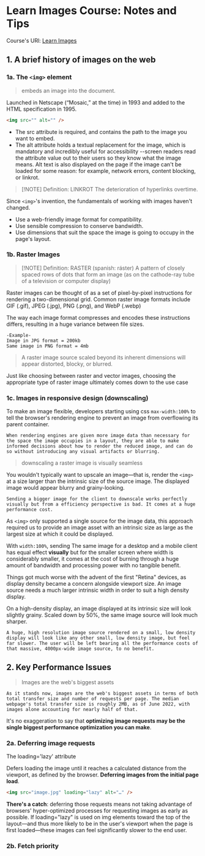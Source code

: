 # Learn Images Course: Notes and Tips

Course's URl: [Learn Images](https://web.dev/learn/images)

## 1. A brief history of images on the web

### 1a. The `<img>` element

> embeds an image into the document.

Launched in Netscape (“Mosaic,” at the time) in 1993 and added to the HTML specification in 1995.

```html
<img src="" alt="" />
```

- The src attribute is required, and contains the path to the image you want to embed.
- The alt attribute holds a textual replacement for the image, which is mandatory and incredibly useful for accessibility --screen readers read the attribute value out to their users so they know what the image means. Alt text is also displayed on the page if the image can't be loaded for some reason: for example, network errors, content blocking, or linkrot.

> [!NOTE] Definition: LINKROT
> The deterioration of hyperlinks overtime.

Since `<img>`'s invention, the fundamentals of working with images haven't changed.

- Use a web-friendly image format for compatibility.
- Use sensible compression to conserve bandwidth.
- Use dimensions that suit the space the image is going to occupy in the page's layout.

### 1b. Raster Images

> [!NOTE] Definition: RASTER
> (spanish: ráster)
> A pattern of closely spaced rows of dots that form an image (as on the cathode-ray tube of a television or computer display)

Raster images can be thought of as a set of pixel-by-pixel instructions for rendering a two-dimensional grid. Common raster image formats include GIF (.gif), JPEG (.jpg), PNG (.png), and WebP (.webp)

The way each image format compresses and encodes these instructions differs, resulting in a huge variance between file sizes.

```text
-Example-
Image in JPG format = 200kb
Same image in PNG format = 4mb
```

> A raster image source scaled beyond its inherent dimensions will appear distorted, blocky, or blurred.

Just like choosing between raster and vector images, choosing the appropriate type of raster image ultimately comes down to the use case

### 1c. Images in responsive design (downscaling)

To make an image flexible, developers starting using css `max-width:100%` to tell the browser's rendering engine to prevent an image from overflowing its parent container.

```text
When rendering engines are given more image data than necessary for the space the image occupies in a layout, they are able to make informed decisions about how to render the reduced image, and can do so without introducing any visual artifacts or blurring.
```

> downscaling a raster image is visually seamless

You wouldn't typically want to upscale an image—that is, render the `<img>` at a size larger than the intrinsic size of the source image. The displayed image would appear blurry and grainy-looking.

```text
Sending a bigger image for the client to downscale works perfectly visually but from a efficiency perspective is bad. It comes at a huge performance cost.
```

As `<img>` only supported a single source for the image data, this approach required us to provide an image asset with an intrinsic size as large as the largest size at which it could be displayed.

With `width:100%`, sending The same image for a desktop and a mobile client has equal effect **visually** but for the smaller screen where width is considerably smaller, it comes at the cost of burning through a huge amount of bandwidth and processing power with no tangible benefit.

Things got much worse with the advent of the first "Retina" devices, as display density became a concern alongside viewport size. An image source needs a much larger intrinsic width in order to suit a high density display.

On a high-density display, an image displayed at its intrinsic size will look slightly grainy. Scaled down by 50%, the same image source will look much sharper.

```text
A huge, high resolution image source rendered on a small, low density display will look like any other small, low density image, but feel far slower. The user will be left bearing all the performance costs of that massive, 4000px-wide image source, to no benefit.
```

## 2. Key Performance Issues

> Images are the web's biggest assets

```text
As it stands now, images are the web's biggest assets in terms of both total transfer size and number of requests per page. The median webpage's total transfer size is roughly 2MB, as of June 2022, with images alone accounting for nearly half of that.
```

It's no exaggeration to say that **optimizing image requests may be the single biggest performance optimization you can make**.

### 2a. Deferring image requests

The loading='lazy' attribute

Defers loading the image until it reaches a calculated distance from the viewport, as defined by the browser.
**Deferring images from the initial page load**.

```html
<img src="image.jpg" loading="lazy" alt="…" />
```

**There's a catch**: deferring those requests means not taking advantage of browsers' hyper-optimized processes for requesting images as early as possible. If loading="lazy" is used on img elements toward the top of the layout—and thus more likely to be in the user's viewport when the page is first loaded—these images can feel significantly slower to the end user.

### 2b. Fetch priority
